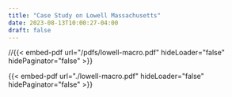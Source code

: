 ```yaml
---
title: "Case Study on Lowell Massachusetts"
date: 2023-08-13T10:00:27-04:00
draft: false
---
```

//{{< embed-pdf url="/pdfs/lowell-macro.pdf" hideLoader="false" hidePaginator="false" >}}

{{< embed-pdf url="./lowell-macro.pdf" hideLoader="false" hidePaginator="false" >}}






